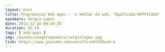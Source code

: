 ```yaml
---
layout: post
title: Progressive Web Apps -  o melhor da web, "Appficada"APPFICADA"
speakers: Sergio Lopes
date: 2015-12-10 00:44:20
duration: 52:14
tags: [ web-apps ]
img: /assets/image/speakers/sergiolopes.jpg
link: https://www.youtube.com/watch?v=sH7dlRnuh-k
---
```

